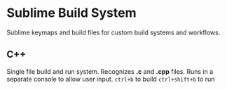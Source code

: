 # Sublime Build System
Sublime keymaps and build files for custom build systems and workflows.

## C++
Single file build and run system. Recognizes **.c** and **.cpp** files. Runs in a separate console to allow user input.
`ctrl+b` to build
`ctrl+shift+b` to run
